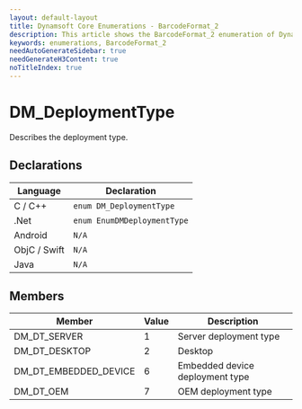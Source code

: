 ```yaml
---
layout: default-layout
title: Dynamsoft Core Enumerations - BarcodeFormat_2
description: This article shows the BarcodeFormat_2 enumeration of Dynamsoft Core.
keywords: enumerations, BarcodeFormat_2
needAutoGenerateSidebar: true
needGenerateH3Content: true
noTitleIndex: true
---
```


# DM_DeploymentType
Describes the deployment type.


## Declarations
   
| Language | Declaration |
| -------- | ----------- |
| C / C++ | `enum DM_DeploymentType` |
| .Net | `enum EnumDMDeploymentType` |
| Android | `N/A` |
| ObjC / Swift | `N/A` |
| Java | `N/A` |


## Members
   
| Member | Value | Description |
| -------------------------- | ----- | ----------- |
| DM_DT_SERVER | 1 | Server deployment type |
| DM_DT_DESKTOP | 2 | Desktop |
| DM_DT_EMBEDDED_DEVICE | 6 | Embedded device deployment type |
| DM_DT_OEM | 7 | OEM deployment type |
